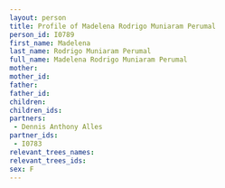 ```yaml
---
layout: person
title: Profile of Madelena Rodrigo Muniaram Perumal
person_id: I0789
first_name: Madelena
last_name: Rodrigo Muniaram Perumal
full_name: Madelena Rodrigo Muniaram Perumal
mother: 
mother_id: 
father: 
father_id: 
children:
children_ids:
partners:
 - Dennis Anthony Alles
partner_ids:
 - I0783
relevant_trees_names:
relevant_trees_ids:
sex: F
---
```


